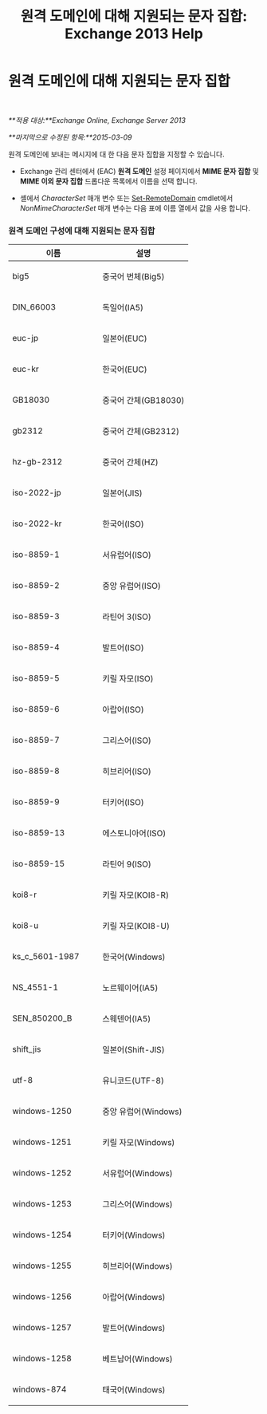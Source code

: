 ﻿---
title: '원격 도메인에 대해 지원되는 문자 집합: Exchange 2013 Help'
TOCTitle: 원격 도메인에 대해 지원되는 문자 집합
ms:assetid: 66023a62-1fd3-4019-be2b-4e7147db148a
ms:mtpsurl: https://technet.microsoft.com/ko-kr/library/Aa998600(v=EXCHG.150)
ms:contentKeyID: 52057931
ms.date: 05/22/2018
mtps_version: v=EXCHG.150
ms.translationtype: MT
---

# 원격 도메인에 대해 지원되는 문자 집합

 

_**적용 대상:**Exchange Online, Exchange Server 2013_

_**마지막으로 수정된 항목:**2015-03-09_

원격 도메인에 보내는 메시지에 대 한 다음 문자 집합을 지정할 수 있습니다.

  - Exchange 관리 센터에서 (EAC) **원격 도메인** 설정 페이지에서 **MIME 문자 집합** 및 **MIME 이외 문자 집합** 드롭다운 목록에서 이름을 선택 합니다.

  - 셸에서 *CharacterSet* 매개 변수 또는 [Set-RemoteDomain](https://technet.microsoft.com/ko-kr/library/aa997857\(v=exchg.150\)) cmdlet에서 *NonMimeCharacterSet* 매개 변수는 다음 표에 이름 열에서 값을 사용 합니다.

### 원격 도메인 구성에 대해 지원되는 문자 집합

<table>
<colgroup>
<col style="width: 50%" />
<col style="width: 50%" />
</colgroup>
<thead>
<tr class="header">
<th>이름</th>
<th>설명</th>
</tr>
</thead>
<tbody>
<tr class="odd">
<td><p>big5</p></td>
<td><p>중국어 번체(Big5)</p></td>
</tr>
<tr class="even">
<td><p>DIN_66003</p></td>
<td><p>독일어(IA5)</p></td>
</tr>
<tr class="odd">
<td><p>euc-jp</p></td>
<td><p>일본어(EUC)</p></td>
</tr>
<tr class="even">
<td><p>euc-kr</p></td>
<td><p>한국어(EUC)</p></td>
</tr>
<tr class="odd">
<td><p>GB18030</p></td>
<td><p>중국어 간체(GB18030)</p></td>
</tr>
<tr class="even">
<td><p>gb2312</p></td>
<td><p>중국어 간체(GB2312)</p></td>
</tr>
<tr class="odd">
<td><p>hz-gb-2312</p></td>
<td><p>중국어 간체(HZ)</p></td>
</tr>
<tr class="even">
<td><p>iso-2022-jp</p></td>
<td><p>일본어(JIS)</p></td>
</tr>
<tr class="odd">
<td><p>iso-2022-kr</p></td>
<td><p>한국어(ISO)</p></td>
</tr>
<tr class="even">
<td><p>iso-8859-1</p></td>
<td><p>서유럽어(ISO)</p></td>
</tr>
<tr class="odd">
<td><p>iso-8859-2</p></td>
<td><p>중앙 유럽어(ISO)</p></td>
</tr>
<tr class="even">
<td><p>iso-8859-3</p></td>
<td><p>라틴어 3(ISO)</p></td>
</tr>
<tr class="odd">
<td><p>iso-8859-4</p></td>
<td><p>발트어(ISO)</p></td>
</tr>
<tr class="even">
<td><p>iso-8859-5</p></td>
<td><p>키릴 자모(ISO)</p></td>
</tr>
<tr class="odd">
<td><p>iso-8859-6</p></td>
<td><p>아랍어(ISO)</p></td>
</tr>
<tr class="even">
<td><p>iso-8859-7</p></td>
<td><p>그리스어(ISO)</p></td>
</tr>
<tr class="odd">
<td><p>iso-8859-8</p></td>
<td><p>히브리어(ISO)</p></td>
</tr>
<tr class="even">
<td><p>iso-8859-9</p></td>
<td><p>터키어(ISO)</p></td>
</tr>
<tr class="odd">
<td><p>iso-8859-13</p></td>
<td><p>에스토니아어(ISO)</p></td>
</tr>
<tr class="even">
<td><p>iso-8859-15</p></td>
<td><p>라틴어 9(ISO)</p></td>
</tr>
<tr class="odd">
<td><p>koi8-r</p></td>
<td><p>키릴 자모(KOI8-R)</p></td>
</tr>
<tr class="even">
<td><p>koi8-u</p></td>
<td><p>키릴 자모(KOI8-U)</p></td>
</tr>
<tr class="odd">
<td><p>ks_c_5601-1987</p></td>
<td><p>한국어(Windows)</p></td>
</tr>
<tr class="even">
<td><p>NS_4551-1</p></td>
<td><p>노르웨이어(IA5)</p></td>
</tr>
<tr class="odd">
<td><p>SEN_850200_B</p></td>
<td><p>스웨덴어(IA5)</p></td>
</tr>
<tr class="even">
<td><p>shift_jis</p></td>
<td><p>일본어(Shift-JIS)</p></td>
</tr>
<tr class="odd">
<td><p>utf-8</p></td>
<td><p>유니코드(UTF-8)</p></td>
</tr>
<tr class="even">
<td><p>windows-1250</p></td>
<td><p>중앙 유럽어(Windows)</p></td>
</tr>
<tr class="odd">
<td><p>windows-1251</p></td>
<td><p>키릴 자모(Windows)</p></td>
</tr>
<tr class="even">
<td><p>windows-1252</p></td>
<td><p>서유럽어(Windows)</p></td>
</tr>
<tr class="odd">
<td><p>windows-1253</p></td>
<td><p>그리스어(Windows)</p></td>
</tr>
<tr class="even">
<td><p>windows-1254</p></td>
<td><p>터키어(Windows)</p></td>
</tr>
<tr class="odd">
<td><p>windows-1255</p></td>
<td><p>히브리어(Windows)</p></td>
</tr>
<tr class="even">
<td><p>windows-1256</p></td>
<td><p>아랍어(Windows)</p></td>
</tr>
<tr class="odd">
<td><p>windows-1257</p></td>
<td><p>발트어(Windows)</p></td>
</tr>
<tr class="even">
<td><p>windows-1258</p></td>
<td><p>베트남어(Windows)</p></td>
</tr>
<tr class="odd">
<td><p>windows-874</p></td>
<td><p>태국어(Windows)</p></td>
</tr>
</tbody>
</table>


